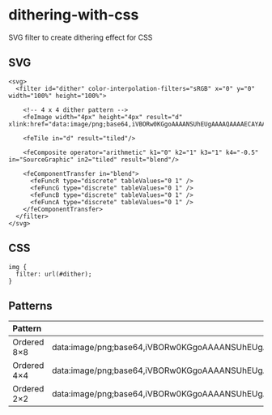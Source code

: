 # dithering-with-css
SVG filter to create dithering effect for CSS


## SVG
```
<svg>
  <filter id="dither" color-interpolation-filters="sRGB" x="0" y="0" width="100%" height="100%">

    <!-- 4 x 4 dither pattern -->
    <feImage width="4px" height="4px" result="d" xlink:href="data:image/png;base64,iVBORw0KGgoAAAANSUhEUgAAAAQAAAAECAYAAACp8Z5+AAAASElEQVR42gXBgQAAIAxFwW8QwhBCCCGEIYQQQgghhBBCCEMYwutOkphzYmbsvdG9l9YaEYG7o1or5xxKKay1UGYyxuC9R++dD7yGJkTj6F0HAAAAAElFTkSuQmCC"/>

    <feTile in="d" result="tiled"/>

    <feComposite operator="arithmetic" k1="0" k2="1" k3="1" k4="-0.5" in="SourceGraphic" in2="tiled" result="blend"/>

    <feComponentTransfer in="blend">
      <feFuncR type="discrete" tableValues="0 1" />
      <feFuncG type="discrete" tableValues="0 1" />
      <feFuncB type="discrete" tableValues="0 1" />
      <feFuncA type="discrete" tableValues="0 1" />
    </feComponentTransfer>
  </filter>
</svg>
```


## CSS
```
img {
  filter: url(#dither);
}
```


## Patterns

| Pattern       |                |
| :---          | :---           |
| Ordered 8×8   | data:image/png;base64,iVBORw0KGgoAAAANSUhEUgAAAAgAAAAICAYAAADED76LAAAA+UlEQVR42gXBERTCUABA0X/OYDAYDAZBEAyCIBgMgiAIgiAYBINgEAwGgyAIBsFgMAiCIAiCIAgGQTAYDAaDIAiCwWDwulcIIXg8HgwGA36/H4qi8Hq9sCyLtm0Rm82G0WjE5XJhvV4ThiHT6ZT7/U4QBIhut0tVVaiqSpZl9Pt9vt8vnU6HsiwRh8OB5XLJfr9nNptxPp9xXZckSbBtGyHLMs/nE9M0aZoGSZJI05ThcEhd14jdbsdkMuF2u+H7PtvtlvF4zPV6xfM8hGEYfD4fdF2nKAp6vR7v9xtN08jzHHE6nVitVsRxzGKx4Hg84jgOURQxn8/5A7oKnYRU4EpfAAAAAElFTkSuQmCC |
| Ordered 4×4   | data:image/png;base64,iVBORw0KGgoAAAANSUhEUgAAAAQAAAAECAYAAACp8Z5+AAAASElEQVR42gXBgQAAIAxFwW8QwhBCCCGEIYQQQgghhBBCCEMYwutOkphzYmbsvdG9l9YaEYG7o1or5xxKKay1UGYyxuC9R++dD7yGJkTj6F0HAAAAAElFTkSuQmCC |
| Ordered 2×2   | data:image/png;base64,iVBORw0KGgoAAAANSUhEUgAAAAIAAAACCAYAAABytg0kAAAAG0lEQVR42mNgYGD4X19f/59h//79/+3t7f8DAEGyCHSQnFc+AAAAAElFTkSuQmCC |


